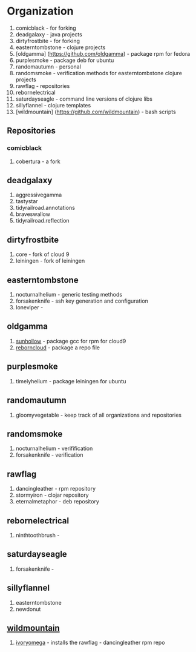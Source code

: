 # Organization

1. comicblack - for forking
2. deadgalaxy - java projects
3. dirtyfrostbite - for forking
4. easterntombstone - clojure projects
4. [oldgamma] (https://github.com/oldgamma) - package rpm for fedora
5. purplesmoke - package deb for ubuntu
6. randomautumn - personal
7. randomsmoke - verification methods for easterntombstone clojure projects
8. rawflag - repositories
9. rebornelectrical
10. saturdayseagle - command line versions of clojure libs
11. sillyflannel - clojure templates
12. [wildmountain] (https://github.com/wildmountain) - bash scripts

## Repositories

### comicblack
1. cobertura - a fork

## deadgalaxy
1. aggressivegamma
2. tastystar
3. tidyrailroad.annotations
4. braveswallow
5. tidyrailroad.reflection

## dirtyfrostbite
1. core - fork of cloud 9
2. leiningen - fork of leiningen

## easterntombstone
1. nocturnalhelium - generic testing methods
2. forsakenknife - ssh key generation and configuration
3. loneviper -

## oldgamma
1. [sunhollow](https://github.com/oldgamma/sunhollow) - package gcc for rpm for cloud9
2. [reborncloud](https://github.com/oldgamma/reborncloud) - package a repo file

## purplesmoke
1. timelyhelium - package leiningen for ubuntu

## randomautumn
1. gloomyvegetable - keep track of all organizations and repositories

## randomsmoke
1. nocturnalhelium - verifification
2. forsakenknife - verification

## rawflag
1. dancingleather - rpm repository
2. stormyiron - clojar repository
3. eternalmetaphor - deb repository

## rebornelectrical
1. ninthtoothbrush -

## saturdayseagle
1. forsakenknife - 

## sillyflannel
1. easterntombstone
2. newdonut

## [wildmountain](https://github.com/wildmountain)	
1. [ivoryomega](https://github.com/wildmountain/ivoryomega) - installs the rawflag - dancingleather rpm repo